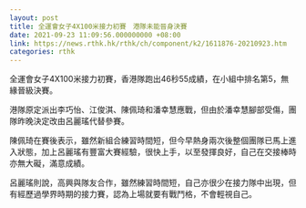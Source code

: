 ```yaml
---
layout: post
title: 全運會女子4X100米接力初賽　港隊未能晉身決賽
date: 2021-09-23 11:09:56.000000000 +08:00
link: https://news.rthk.hk/rthk/ch/component/k2/1611876-20210923.htm
categories: rthk
---
```


全運會女子4X100米接力初賽，香港隊跑出46秒55成績，在小組中排名第5，無緣晉級決賽。

港隊原定派出李巧怡、江俊淇、陳佩琦和潘幸慧應戰，但由於潘幸慧腳部受傷，團隊昨晚決定改由呂麗瑤代替參賽。

陳佩琦在賽後表示，雖然新組合練習時間短，但今早熱身兩次後整個團隊已馬上進入狀態，加上呂麗瑤有豐富大賽經驗，很快上手，以至發揮良好，自己在交接棒時亦無大礙，滿意成績。

呂麗瑤則說，高興與隊友合作，雖然練習時間短，自己亦很少在接力隊中出現，但有經歷過學界時期的接力賽，認為上場就要有戰鬥格，不會輕視自己。
